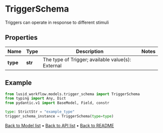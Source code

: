 # TriggerSchema

Triggers can operate in response to different stimuli
## Properties
Name | Type | Description | Notes
------------ | ------------- | ------------- | -------------
**type** | **str** | The type of Trigger; available value(s): External | 
## Example

```python
from lusid_workflow.models.trigger_schema import TriggerSchema
from typing import Any, Dict
from pydantic.v1 import BaseModel, Field, constr

type: StrictStr = "example_type"
trigger_schema_instance = TriggerSchema(type=type)

```

[Back to Model list](../README.md#documentation-for-models) &#8226; [Back to API list](../README.md#documentation-for-api-endpoints) &#8226; [Back to README](../README.md)

